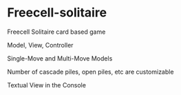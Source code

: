 # Freecell-solitaire
Freecell Solitaire card based game

Model, View, Controller

Single-Move and Multi-Move Models

Number of cascade piles, open piles, etc are customizable  

Textual View in the Console






